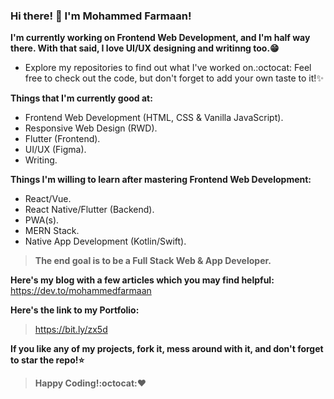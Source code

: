### Hi there! 👋 I'm Mohammed Farmaan!

**I'm currently working on Frontend Web Development, and I'm half way there. With that said, I love UI/UX designing and writinng too.😁**

* Explore my repositories to find out what I've worked on.:octocat: Feel free to check out the code, but don't forget to add your own taste to it!:sparkles:

**Things that I'm currently good at:**
* Frontend Web Development (HTML, CSS &  Vanilla JavaScript).
* Responsive Web Design (RWD).
* Flutter (Frontend).
* UI/UX (Figma).
* Writing.

**Things I'm willing to learn after mastering Frontend Web Development:**
* React/Vue.
* React Native/Flutter (Backend).
* PWA(s).
* MERN Stack.
* Native App Development (Kotlin/Swift).

>**The end goal is to be a Full Stack Web & App Developer.**

**Here's my blog with a few articles which you may find helpful:**
https://dev.to/mohammedfarmaan

**Here's the link to my Portfolio:** 
>https://bit.ly/zx5d

**If you like any of my projects, fork it, mess around with it, and don't forget to star the repo!:star:**
>**Happy Coding!:octocat::heart:**
